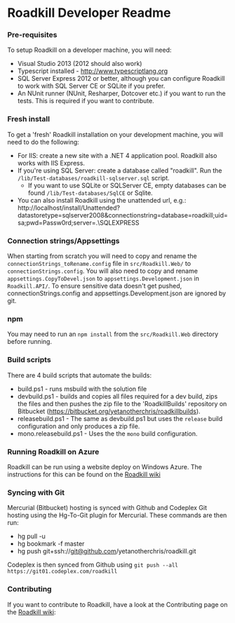 # Roadkill Developer Readme


### Pre-requisites

To setup Roadkill on a developer machine, you will need:

* Visual Studio 2013 (2012 should also work)
* Typescript installed - http://www.typescriptlang.org
* SQL Server Express 2012 or better, although you can configure Roadkill to work with SQL Server CE or SQLite if you prefer.
* An NUnit runner (NUnit, Resharper, Dotcover etc.) if you want to run the tests. This is required if you want to contribute.

### Fresh install

To get a 'fresh' Roadkill installation on your development machine, you will need to do the following:

* For IIS: create a new site with a .NET 4 application pool. Roadkill also works with IIS Express.
* If you're using SQL Server: create a database called "roadkill". Run the `/lib/Test-databases/roadkill-sqlserver.sql` script.
  * If you want to use SQLite or SQLServer CE, empty databases can be found `/lib/Test-databases/SqlCE` or Sqlite.
* You can also install Roadkill using the unattended url, e.g.: http://localhost/install/Unattended?datastoretype=sqlserver2008&connectionstring=database=roadkill;uid=sa;pwd=Passw0rd;server=.\SQLEXPRESS

### Connection strings/Appsettings

When starting from scratch you will need to copy and rename the `connectionStrings_toRename.config` file in `src/Roadkill.Web/` to `connectionStrings.config`. You will also need to copy and rename `appsettings.CopyToDevel.json` to `appsettings.Development.json` in `Roadkill.API/`. To ensure sensitive data doesn't get pushed, connectionStrings.config and appsettings.Development.json are ignored by git.

### npm
You may need to run an `npm install` from the `src/Roadkill.Web` directory before running.

### Build scripts

There are 4 build scripts that automate the builds:

* build.ps1 - runs msbuild with the solution file
* devbuild.ps1 - builds and copies all files required for a dev build, zips the files and then pushes the zip file to the 'RoadkillBuilds' repository on Bitbucket (https://bitbucket.org/yetanotherchris/roadkillbuilds).
* releasebuild.ps1 - The same as devbuild.ps1 but uses the `release` build configuration and only produces a zip file.
* mono.releasebuild.ps1 - Uses the the `mono` build configuration. 

### Running Roadkill on Azure
Roadkill can be run using a website deploy on Windows Azure. The instructions for this can be found on the [Roadkill wiki](http://www.roadkillwiki.net/wiki/13/azure-website-deployments)

### Syncing with Git

Mercurial (Bitbucket) hosting is synced with Github and Codeplex Git hosting using the Hg-To-Git plugin for Mercurial. These commands are then run:

- hg pull -u
- hg bookmark -f master
- hg push git+ssh://git@github.com/yetanotherchris/roadkill.git

Codeplex is then synced from Github using `git push --all https://git01.codeplex.com/roadkill`


### Contributing

If you want to contribute to Roadkill, have a look at the Contributing page on the [Roadkill wiki](http://www.roadkillwiki.net/wiki/4/contributing): 
